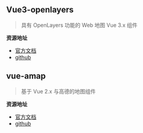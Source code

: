 ## Vue3-openlayers

>  具有 OpenLayers 功能的 Web 地图 Vue 3.x 组件

**资源地址**

- [官方文档](https://vue3openlayers.netlify.app/)
- [github](https://github.com/MelihAltintas/vue3-openlayers)

## vue-amap

> 基于 Vue 2.x 与高德的地图组件

**资源地址**

- [官方文档](https://elemefe.github.io/vue-amap/#/)
- [github](https://github.com/ElemeFE/vue-amap/)
